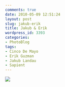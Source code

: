 ```yaml
---
comments: true
date: 2010-05-09 12:51:24
layout: post
slug: jakub-erik
title: Jakub & Erik
wordpress_id: 3393
categories:
- PhotoBlog
tags:
- Cinco De Mayo
- Erik Guzman
- Jakub Landau
- Sapient
---
```


![](http://ryanfitzer.com/main/wp-content/uploads/2010/05/2010-05-05-at-14-07-39.jpg)
